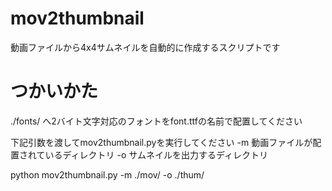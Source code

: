 # mov2thumbnail

動画ファイルから4x4サムネイルを自動的に作成するスクリプトです

# つかいかた


./fonts/ へ2バイト文字対応のフォントをfont.ttfの名前で配置してください

下記引数を渡してmov2thumbnail.pyを実行してください
-m 動画ファイルが配置されているディレクトリ
-o サムネイルを出力するディレクトリ

python mov2thumbnail.py -m ./mov/ -o ./thum/
